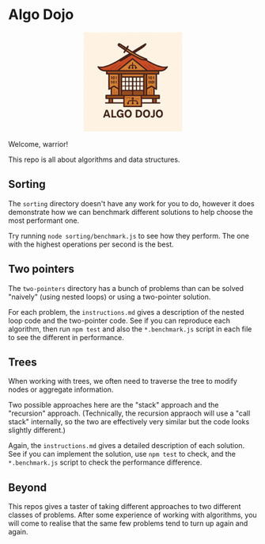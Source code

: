 # Algo Dojo

<p align="center">
  <img width="200px" src="images/logo.png" />
</p>

Welcome, warrior!

This repo is all about algorithms and data structures.

## Sorting

The `sorting` directory doesn't have any work for you to do, however it does
demonstrate how we can benchmark different solutions to help choose the most
performant one.

Try running `node sorting/benchmark.js` to see how they perform. The one with
the highest operations per second is the best.

## Two pointers

The `two-pointers` directory has a bunch of problems than can be solved
"naively" (using nested loops) or using a two-pointer solution.

For each problem, the `instructions.md` gives a description of the nested loop
code and the two-pointer code. See if you can reproduce each algorithm, then run
`npm test` and also the `*.benchmark.js` script in each file to see the
different in performance.

## Trees

When working with trees, we often need to traverse the tree to modify nodes or
aggregate information.

Two possible approaches here are the "stack" approach and the "recursion"
approach. (Technically, the recursion appraoch will use a "call stack"
internally, so the two are effectively very similar but the code looks slightly
different.)

Again, the `instructions.md` gives a detailed description of each solution. See
if you can implement the solution, use `npm test` to check, and the
`*.benchmark.js` script to check the performance difference.

## Beyond

This repos gives a taster of taking different approaches to two different
classes of problems. After some experience of working with algorithms, you will
come to realise that the same few problems tend to turn up again and again.
